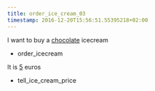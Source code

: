 ```yaml
---
title: order_ice_cream_03
timestamp: 2016-12-20T15:56:51.55395218+02:00
---
```


I want to buy a [chocolate](flavour) icecream
* order_icecream

It is [5](price) euros
* tell_ice_cream_price
